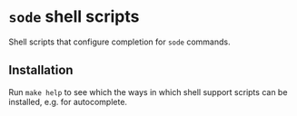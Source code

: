 # `sode` shell scripts

Shell scripts that configure completion for `sode` commands.

## Installation

Run `make help` to see which the ways in which shell support scripts can be installed, e.g. for
autocomplete.
